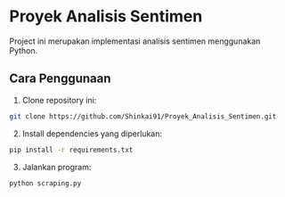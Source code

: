 # Proyek Analisis Sentimen

Project ini merupakan implementasi analisis sentimen menggunakan Python.

## Cara Penggunaan

1. Clone repository ini:
```bash
git clone https://github.com/Shinkai91/Proyek_Analisis_Sentimen.git
```

2. Install dependencies yang diperlukan:
```bash
pip install -r requirements.txt
```

3. Jalankan program:
```bash
python scraping.py
```